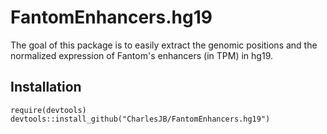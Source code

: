 # FantomEnhancers.hg19

The goal of this package is to easily extract the genomic positions and the normalized expression of Fantom's enhancers (in TPM) in hg19.

## Installation

```
require(devtools)
devtools::install_github("CharlesJB/FantomEnhancers.hg19")
```
